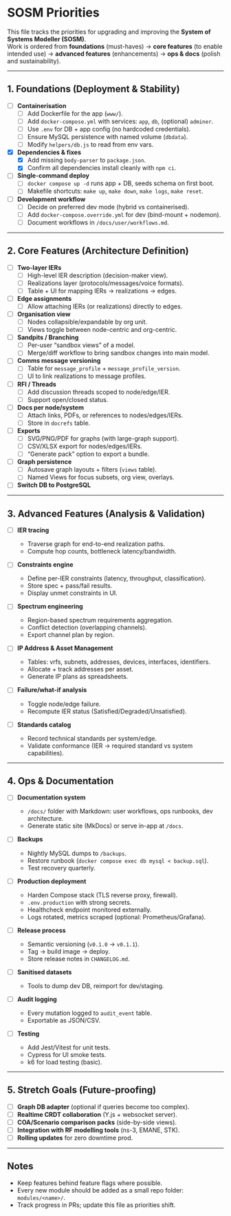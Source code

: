# SOSM Priorities

This file tracks the priorities for upgrading and improving the **System of Systems Modeller (SOSM)**.  
Work is ordered from **foundations** (must-haves) → **core features** (to enable intended use) → **advanced features** (enhancements) → **ops & docs** (polish and sustainability).

---

## 1. Foundations (Deployment & Stability)

- [ ] **Containerisation**
  - [ ] Add Dockerfile for the app (`www/`).
  - [ ] Add `docker-compose.yml` with services: `app`, `db`, (optional) `adminer`.
  - [ ] Use `.env` for DB + app config (no hardcoded credentials).
  - [ ] Ensure MySQL persistence with named volume (`dbdata`).
  - [ ] Modify `helpers/db.js` to read from env vars.

- [x] **Dependencies & fixes**
  - [x] Add missing `body-parser` to `package.json`.
  - [x] Confirm all dependencies install cleanly with `npm ci`.

- [ ] **Single-command deploy**
  - [ ] `docker compose up -d` runs app + DB, seeds schema on first boot.
  - [ ] Makefile shortcuts: `make up`, `make down`, `make logs`, `make reset`.

- [ ] **Development workflow**
  - [ ] Decide on preferred dev mode (hybrid vs containerised).
  - [ ] Add `docker-compose.override.yml` for dev (bind-mount + nodemon).
  - [ ] Document workflows in `/docs/user/workflows.md`.

---

## 2. Core Features (Architecture Definition)

- [ ] **Two-layer IERs**
  - [ ] High-level IER description (decision-maker view).
  - [ ] Realizations layer (protocols/messages/voice formats).
  - [ ] Table + UI for mapping IERs → realizations → edges.

- [ ] **Edge assignments**
  - [ ] Allow attaching IERs (or realizations) directly to edges.

- [ ] **Organisation view**
  - [ ] Nodes collapsible/expandable by org unit.
  - [ ] Views toggle between node-centric and org-centric.

- [ ] **Sandpits / Branching**
  - [ ] Per-user “sandbox views” of a model.
  - [ ] Merge/diff workflow to bring sandbox changes into main model.

- [ ] **Comms message versioning**
  - [ ] Table for `message_profile` + `message_profile_version`.
  - [ ] UI to link realizations to message profiles.

- [ ] **RFI / Threads**
  - [ ] Add discussion threads scoped to node/edge/IER.
  - [ ] Support open/closed status.

- [ ] **Docs per node/system**
  - [ ] Attach links, PDFs, or references to nodes/edges/IERs.
  - [ ] Store in `docrefs` table.

- [ ] **Exports**
  - [ ] SVG/PNG/PDF for graphs (with large-graph support).
  - [ ] CSV/XLSX export for nodes/edges/IERs.
  - [ ] “Generate pack” option to export a bundle.

- [ ] **Graph persistence**
  - [ ] Autosave graph layouts + filters (`views` table).
  - [ ] Named Views for focus subsets, org view, overlays.

- [ ] **Switch DB to PostgreSQL**
---

## 3. Advanced Features (Analysis & Validation)

- [ ] **IER tracing**
  - Traverse graph for end-to-end realization paths.
  - Compute hop counts, bottleneck latency/bandwidth.

- [ ] **Constraints engine**
  - Define per-IER constraints (latency, throughput, classification).
  - Store spec + pass/fail results.
  - Display unmet constraints in UI.

- [ ] **Spectrum engineering**
  - Region-based spectrum requirements aggregation.
  - Conflict detection (overlapping channels).
  - Export channel plan by region.

- [ ] **IP Address & Asset Management**
  - Tables: vrfs, subnets, addresses, devices, interfaces, identifiers.
  - Allocate + track addresses per asset.
  - Generate IP plans as spreadsheets.

- [ ] **Failure/what-if analysis**
  - Toggle node/edge failure.
  - Recompute IER status (Satisfied/Degraded/Unsatisfied).

- [ ] **Standards catalog**
  - Record technical standards per system/edge.
  - Validate conformance (IER → required standard vs system capabilities).

---

## 4. Ops & Documentation

- [ ] **Documentation system**
  - `/docs/` folder with Markdown: user workflows, ops runbooks, dev architecture.
  - Generate static site (MkDocs) or serve in-app at `/docs`.

- [ ] **Backups**
  - Nightly MySQL dumps to `/backups`.
  - Restore runbook (`docker compose exec db mysql < backup.sql`).
  - Test recovery quarterly.

- [ ] **Production deployment**
  - Harden Compose stack (TLS reverse proxy, firewall).
  - `.env.production` with strong secrets.
  - Healthcheck endpoint monitored externally.
  - Logs rotated, metrics scraped (optional: Prometheus/Grafana).

- [ ] **Release process**
  - Semantic versioning (`v0.1.0` → `v0.1.1`).
  - Tag → build image → deploy.
  - Store release notes in `CHANGELOG.md`.

- [ ] **Sanitised datasets**
  - Tools to dump dev DB, reimport for dev/staging.

- [ ] **Audit logging**
  - Every mutation logged to `audit_event` table.
  - Exportable as JSON/CSV.

- [ ] **Testing**
  - Add Jest/Vitest for unit tests.
  - Cypress for UI smoke tests.
  - k6 for load testing (basic).

---

## 5. Stretch Goals (Future-proofing)

- [ ] **Graph DB adapter** (optional if queries become too complex).
- [ ] **Realtime CRDT collaboration** (Y.js + websocket server).
- [ ] **COA/Scenario comparison packs** (side-by-side views).
- [ ] **Integration with RF modelling tools** (ns-3, EMANE, STK).
- [ ] **Rolling updates** for zero downtime prod.

---

## Notes
- Keep features behind feature flags where possible.  
- Every new module should be added as a small repo folder: `modules/<name>/`.  
- Track progress in PRs; update this file as priorities shift.

